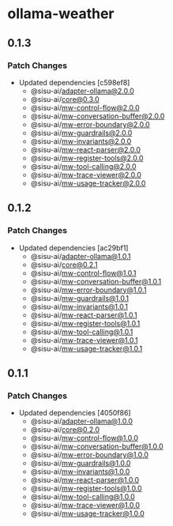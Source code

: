 # ollama-weather

## 0.1.3

### Patch Changes

- Updated dependencies [c598ef8]
  - @sisu-ai/adapter-ollama@2.0.0
  - @sisu-ai/core@0.3.0
  - @sisu-ai/mw-control-flow@2.0.0
  - @sisu-ai/mw-conversation-buffer@2.0.0
  - @sisu-ai/mw-error-boundary@2.0.0
  - @sisu-ai/mw-guardrails@2.0.0
  - @sisu-ai/mw-invariants@2.0.0
  - @sisu-ai/mw-react-parser@2.0.0
  - @sisu-ai/mw-register-tools@2.0.0
  - @sisu-ai/mw-tool-calling@2.0.0
  - @sisu-ai/mw-trace-viewer@2.0.0
  - @sisu-ai/mw-usage-tracker@2.0.0

## 0.1.2

### Patch Changes

- Updated dependencies [ac29bf1]
  - @sisu-ai/adapter-ollama@1.0.1
  - @sisu-ai/core@0.2.1
  - @sisu-ai/mw-control-flow@1.0.1
  - @sisu-ai/mw-conversation-buffer@1.0.1
  - @sisu-ai/mw-error-boundary@1.0.1
  - @sisu-ai/mw-guardrails@1.0.1
  - @sisu-ai/mw-invariants@1.0.1
  - @sisu-ai/mw-react-parser@1.0.1
  - @sisu-ai/mw-register-tools@1.0.1
  - @sisu-ai/mw-tool-calling@1.0.1
  - @sisu-ai/mw-trace-viewer@1.0.1
  - @sisu-ai/mw-usage-tracker@1.0.1

## 0.1.1

### Patch Changes

- Updated dependencies [4050f86]
  - @sisu-ai/adapter-ollama@1.0.0
  - @sisu-ai/core@0.2.0
  - @sisu-ai/mw-control-flow@1.0.0
  - @sisu-ai/mw-conversation-buffer@1.0.0
  - @sisu-ai/mw-error-boundary@1.0.0
  - @sisu-ai/mw-guardrails@1.0.0
  - @sisu-ai/mw-invariants@1.0.0
  - @sisu-ai/mw-react-parser@1.0.0
  - @sisu-ai/mw-register-tools@1.0.0
  - @sisu-ai/mw-tool-calling@1.0.0
  - @sisu-ai/mw-trace-viewer@1.0.0
  - @sisu-ai/mw-usage-tracker@1.0.0

